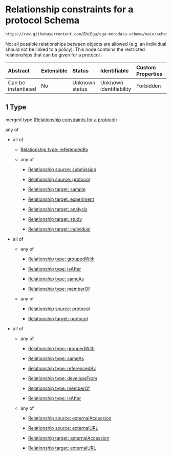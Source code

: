 # Relationship constraints for a protocol Schema

```txt
https://raw.githubusercontent.com/EbiEga/ega-metadata-schema/main/schemas/EGA.protocol.json#/properties/protocolRelationships/items/allOf/1
```

Not all possible relationships between objects are allowed (e.g. an individual should not be linked to a policy). This node contains the restricted relationships that can be given for a protocol.

| Abstract            | Extensible | Status         | Identifiable            | Custom Properties | Additional Properties | Access Restrictions | Defined In                                                                       |
| :------------------ | :--------- | :------------- | :---------------------- | :---------------- | :-------------------- | :------------------ | :------------------------------------------------------------------------------- |
| Can be instantiated | No         | Unknown status | Unknown identifiability | Forbidden         | Allowed               | none                | [EGA.protocol.json\*](../../../schemas/EGA.protocol.json "open original schema") |

## 1 Type

merged type ([Relationship constraints for a protocol](ega-9-properties-protocol-relationships-items-allof-relationship-constraints-for-a-protocol.md))

any of

*   all of

    *   [Relationship type: referencedBy](ega-4-defs-relationship-type-referencedby.md "check type definition")

    *   any of

        *   [Relationship source: submission](ega-4-defs-relationship-source-submission.md "check type definition")

        *   [Relationship source: protocol](ega-4-defs-relationship-source-protocol.md "check type definition")

        *   [Relationship target: sample](ega-4-defs-relationship-target-sample.md "check type definition")

        *   [Relationship target: experiment](ega-4-defs-relationship-target-experiment.md "check type definition")

        *   [Relationship target: analysis](ega-4-defs-relationship-target-analysis.md "check type definition")

        *   [Relationship target: study](ega-4-defs-relationship-target-study.md "check type definition")

        *   [Relationship target: individual](ega-4-defs-relationship-target-individual.md "check type definition")

*   all of

    *   any of

        *   [Relationship type: groupedWith](ega-4-defs-relationship-type-groupedwith.md "check type definition")

        *   [Relationship type: isAfter](ega-4-defs-relationship-type-isafter.md "check type definition")

        *   [Relationship type: sameAs](ega-4-defs-relationship-type-sameas.md "check type definition")

        *   [Relationship type: memberOf](ega-4-defs-relationship-type-memberof.md "check type definition")

    *   any of

        *   [Relationship source: protocol](ega-4-defs-relationship-source-protocol.md "check type definition")

        *   [Relationship target: protocol](ega-4-defs-relationship-target-protocol.md "check type definition")

*   all of

    *   any of

        *   [Relationship type: groupedWith](ega-4-defs-relationship-type-groupedwith.md "check type definition")

        *   [Relationship type: sameAs](ega-4-defs-relationship-type-sameas.md "check type definition")

        *   [Relationship type: referencedBy](ega-4-defs-relationship-type-referencedby.md "check type definition")

        *   [Relationship type: developsFrom](ega-4-defs-relationship-type-developsfrom.md "check type definition")

        *   [Relationship type: memberOf](ega-4-defs-relationship-type-memberof.md "check type definition")

        *   [Relationship type: isAfter](ega-4-defs-relationship-type-isafter.md "check type definition")

    *   any of

        *   [Relationship source: externalAccession](ega-4-defs-relationship-source-externalaccession.md "check type definition")

        *   [Relationship source: externalURL](ega-4-defs-relationship-source-externalurl.md "check type definition")

        *   [Relationship target: externalAccession](ega-4-defs-relationship-target-externalaccession.md "check type definition")

        *   [Relationship target: externalURL](ega-4-defs-relationship-target-externalurl.md "check type definition")
